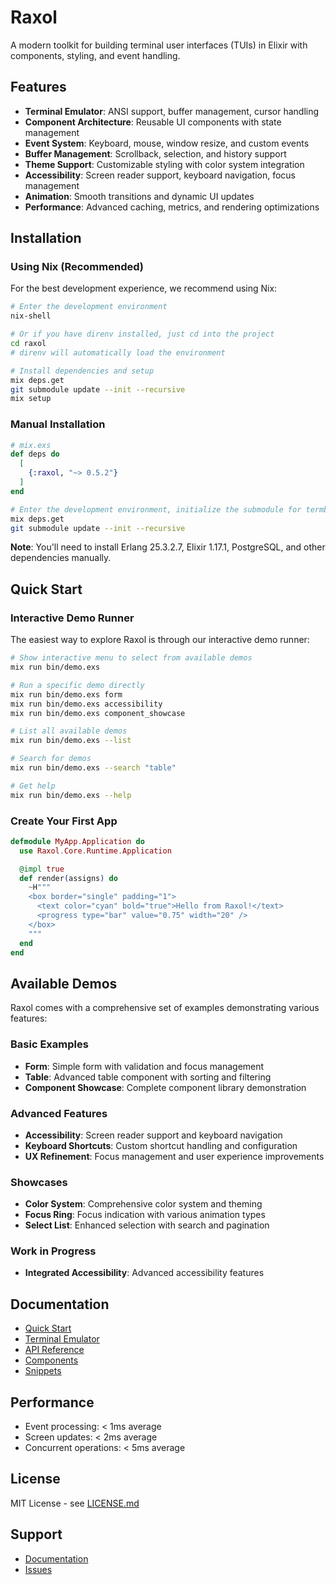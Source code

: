 # Raxol

A modern toolkit for building terminal user interfaces (TUIs) in Elixir with components, styling, and event handling.

## Features

- **Terminal Emulator**: ANSI support, buffer management, cursor handling
- **Component Architecture**: Reusable UI components with state management
- **Event System**: Keyboard, mouse, window resize, and custom events
- **Buffer Management**: Scrollback, selection, and history support
- **Theme Support**: Customizable styling with color system integration
- **Accessibility**: Screen reader support, keyboard navigation, focus management
- **Animation**: Smooth transitions and dynamic UI updates
- **Performance**: Advanced caching, metrics, and rendering optimizations

## Installation

### Using Nix (Recommended)

For the best development experience, we recommend using Nix:

```bash
# Enter the development environment
nix-shell

# Or if you have direnv installed, just cd into the project
cd raxol
# direnv will automatically load the environment

# Install dependencies and setup
mix deps.get
git submodule update --init --recursive
mix setup
```

### Manual Installation

```elixir
# mix.exs
def deps do
  [
    {:raxol, "~> 0.5.2"}
  ]
end
```

```bash
# Enter the development environment, initialize the submodule for termbox2
mix deps.get
git submodule update --init --recursive
```

**Note**: You'll need to install Erlang 25.3.2.7, Elixir 1.17.1, PostgreSQL, and other dependencies manually.

## Quick Start

### Interactive Demo Runner

The easiest way to explore Raxol is through our interactive demo runner:

```bash
# Show interactive menu to select from available demos
mix run bin/demo.exs

# Run a specific demo directly
mix run bin/demo.exs form
mix run bin/demo.exs accessibility
mix run bin/demo.exs component_showcase

# List all available demos
mix run bin/demo.exs --list

# Search for demos
mix run bin/demo.exs --search "table"

# Get help
mix run bin/demo.exs --help
```

### Create Your First App

```elixir
defmodule MyApp.Application do
  use Raxol.Core.Runtime.Application

  @impl true
  def render(assigns) do
    ~H"""
    <box border="single" padding="1">
      <text color="cyan" bold="true">Hello from Raxol!</text>
      <progress type="bar" value="0.75" width="20" />
    </box>
    """
  end
end
```

## Available Demos

Raxol comes with a comprehensive set of examples demonstrating various features:

### Basic Examples

- **Form**: Simple form with validation and focus management
- **Table**: Advanced table component with sorting and filtering
- **Component Showcase**: Complete component library demonstration

### Advanced Features

- **Accessibility**: Screen reader support and keyboard navigation
- **Keyboard Shortcuts**: Custom shortcut handling and configuration
- **UX Refinement**: Focus management and user experience improvements

### Showcases

- **Color System**: Comprehensive color system and theming
- **Focus Ring**: Focus indication with various animation types
- **Select List**: Enhanced selection with search and pagination

### Work in Progress

- **Integrated Accessibility**: Advanced accessibility features

## Documentation

- [Quick Start](examples/guides/01_getting_started/quick_start.md)
- [Terminal Emulator](examples/guides/02_core_concepts/terminal_emulator.md)
- [API Reference](examples/guides/02_core_concepts/api/README.md)
- [Components](examples/guides/03_components_and_layout/components/README.md)
- [Snippets](examples/snippets/README.md)

## Performance

- Event processing: < 1ms average
- Screen updates: < 2ms average
- Concurrent operations: < 5ms average

## License

MIT License - see [LICENSE.md](LICENSE.md)

## Support

- [Documentation](docs/README.md)
- [Issues](https://github.com/Hydepwns/raxol/issues)
